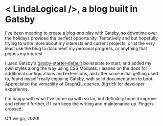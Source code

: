 # < LindaLogical />, a blog built in Gatsby

I've been meaning to create a blog *and* play with Gatsby, so downtime over the holidays provided the perfect opportunity. Tentatively and but hopefully trying to write more about my interests and current projects, or at the very least use the blog to document my personal progress, or anything that piques my interest.

I used Gatsby's [gatsby-starter-default](https://github.com/gatsbyjs/gatsby-starter-default) boilerplate to start, and added my own styles along the way using CSS Modules. I leaned on the docs for additional configurations and extensions, and after some initial getting used to, found myself really enjoying Gatsby, with solid documentation to boot. Appreciated the versatility of GraphQL queries. Big tick for developer experience.

I'm happy with what I've come up with so far, but definitely hope it improve and refine it further, if I can keep the writing and maintenance up. Fingers crossed.

Off we go, 2020!